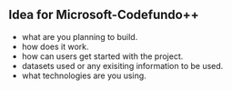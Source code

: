## Idea for Microsoft-Codefundo++
* what are you planning to build.
* how does it work.
* how can users get started with the project.
* datasets used or any exisiting information to be used.
* what technologies are you using.
